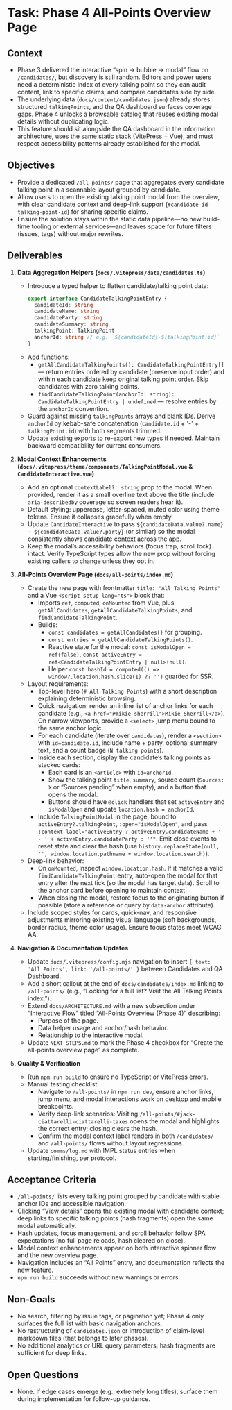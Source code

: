 # Task: Phase 4 All-Points Overview Page

## Context
- Phase 3 delivered the interactive “spin → bubble → modal” flow on `/candidates/`, but discovery is still random. Editors and power users need a deterministic index of every talking point so they can audit content, link to specific claims, and compare candidates side by side.
- The underlying data (`docs/content/candidates.json`) already stores structured `talkingPoints`, and the QA dashboard surfaces coverage gaps. Phase 4 unlocks a browsable catalog that reuses existing modal details without duplicating logic.
- This feature should sit alongside the QA dashboard in the information architecture, uses the same static stack (VitePress + Vue), and must respect accessibility patterns already established for the modal.

## Objectives
- Provide a dedicated `/all-points/` page that aggregates every candidate talking point in a scannable layout grouped by candidate.
- Allow users to open the existing talking point modal from the overview, with clear candidate context and deep-link support (`#candidate-id-talking-point-id`) for sharing specific claims.
- Ensure the solution stays within the static data pipeline—no new build-time tooling or external services—and leaves space for future filters (issues, tags) without major rewrites.

## Deliverables

1. **Data Aggregation Helpers (`docs/.vitepress/data/candidates.ts`)**
   - Introduce a typed helper to flatten candidate/talking point data:
     ```ts
     export interface CandidateTalkingPointEntry {
       candidateId: string
       candidateName: string
       candidateParty: string
       candidateSummary: string
       talkingPoint: TalkingPoint
       anchorId: string // e.g. `${candidateId}-${talkingPoint.id}`
     }
     ```
   - Add functions:
     - `getAllCandidateTalkingPoints(): CandidateTalkingPointEntry[]` — return entries ordered by candidate (preserve input order) and within each candidate keep original talking point order. Skip candidates with zero talking points.
     - `findCandidateTalkingPoint(anchorId: string): CandidateTalkingPointEntry | undefined` — resolve entries by the `anchorId` convention.
   - Guard against missing `talkingPoints` arrays and blank IDs. Derive `anchorId` by kebab-safe concatenation (`candidate.id` + '-' + `talkingPoint.id`) with both segments trimmed.
   - Update existing exports to re-export new types if needed. Maintain backward compatibility for current consumers.

2. **Modal Context Enhancements (`docs/.vitepress/theme/components/TalkingPointModal.vue` & `CandidateInteractive.vue`)**
   - Add an optional `contextLabel?: string` prop to the modal. When provided, render it as a small overline text above the title (include `aria-describedby` coverage so screen readers hear it).
   - Default styling: uppercase, letter-spaced, muted color using theme tokens. Ensure it collapses gracefully when empty.
   - Update `CandidateInteractive` to pass `${candidateData.value?.name} · ${candidateData.value?.party}` (or similar) so the modal consistently shows candidate context across the app.
   - Keep the modal’s accessibility behaviors (focus trap, scroll lock) intact. Verify TypeScript types allow the new prop without forcing existing callers to change unless they opt in.

3. **All-Points Overview Page (`docs/all-points/index.md`)**
   - Create the new page with frontmatter `title: "All Talking Points"` and a Vue `<script setup lang="ts">` block that:
     - Imports `ref`, `computed`, `onMounted` from Vue, plus `getAllCandidates`, `getAllCandidateTalkingPoints`, and `findCandidateTalkingPoint`.
     - Builds:
       - `const candidates = getAllCandidates()` for grouping.
       - `const entries = getAllCandidateTalkingPoints()`.
       - Reactive state for the modal: `const isModalOpen = ref(false)`, `const activeEntry = ref<CandidateTalkingPointEntry | null>(null)`.
       - Helper `const hashId = computed(() => window?.location.hash.slice(1) ?? '')` guarded for SSR.
   - Layout requirements:
     - Top-level hero (`# All Talking Points`) with a short description explaining deterministic browsing.
     - Quick navigation: render an inline list of anchor links for each candidate (e.g., `<a href="#mikie-sherrill">Mikie Sherrill</a>`). On narrow viewports, provide a `<select>` jump menu bound to the same anchor logic.
     - For each candidate (iterate over `candidates`), render a `<section>` with `id=candidate.id`, include name + party, optional summary text, and a count badge (`N talking points`).
     - Inside each section, display the candidate’s talking points as stacked cards:
       - Each card is an `<article>` with `id=anchorId`.
       - Show the talking point `title`, `summary`, source count (`Sources: X` or “Sources pending” when empty), and a button that opens the modal.
       - Buttons should have `@click` handlers that set `activeEntry` and `isModalOpen` and update `location.hash = anchorId`.
     - Include `TalkingPointModal` in the page, bound to `activeEntry?.talkingPoint`, `:open="isModalOpen"`, and pass `:context-label="activeEntry ? activeEntry.candidateName + ' · ' + activeEntry.candidateParty : ''"`. Emit close events to reset state and clear the hash (use `history.replaceState(null, '', window.location.pathname + window.location.search)`).
   - Deep-link behavior:
     - On `onMounted`, inspect `window.location.hash`. If it matches a valid `findCandidateTalkingPoint` entry, auto-open the modal for that entry after the next tick (so the modal has target data). Scroll to the anchor card before opening to maintain context.
     - When closing the modal, restore focus to the originating button if possible (store a reference or query by `data-anchor` attribute).
   - Include scoped styles for cards, quick-nav, and responsive adjustments mirroring existing visual language (soft backgrounds, border radius, theme color usage). Ensure focus states meet WCAG AA.

4. **Navigation & Documentation Updates**
   - Update `docs/.vitepress/config.mjs` navigation to insert `{ text: 'All Points', link: '/all-points/' }` between Candidates and QA Dashboard.
   - Add a short callout at the end of `docs/candidates/index.md` linking to `/all-points/` (e.g., “Looking for a full list? Visit the All Talking Points index.”).
   - Extend `docs/ARCHITECTURE.md` with a new subsection under “Interactive Flow” titled “All-Points Overview (Phase 4)” describing:
     - Purpose of the page.
     - Data helper usage and anchor/hash behavior.
     - Relationship to the interactive modal.
   - Update `NEXT_STEPS.md` to mark the Phase 4 checkbox for “Create the all-points overview page” as complete.

5. **Quality & Verification**
   - Run `npm run build` to ensure no TypeScript or VitePress errors.
   - Manual testing checklist:
     - Navigate to `/all-points/` in `npm run dev`, ensure anchor links, jump menu, and modal interactions work on desktop and mobile breakpoints.
     - Verify deep-link scenarios: Visiting `/all-points/#jack-ciattarelli-ciattarelli-taxes` opens the modal and highlights the correct entry; closing clears the hash.
     - Confirm the modal context label renders in both `/candidates/` and `/all-points/` flows without layout regressions.
   - Update `comms/log.md` with IMPL status entries when starting/finishing, per protocol.

## Acceptance Criteria
- `/all-points/` lists every talking point grouped by candidate with stable anchor IDs and accessible navigation.
- Clicking “View details” opens the existing modal with candidate context; deep links to specific talking points (hash fragments) open the same modal automatically.
- Hash updates, focus management, and scroll behavior follow SPA expectations (no full page reloads, hash cleared on close).
- Modal context enhancements appear on both interactive spinner flow and the new overview page.
- Navigation includes an “All Points” entry, and documentation reflects the new feature.
- `npm run build` succeeds without new warnings or errors.

## Non-Goals
- No search, filtering by issue tags, or pagination yet; Phase 4 only surfaces the full list with basic navigation anchors.
- No restructuring of `candidates.json` or introduction of claim-level markdown files (that belongs to later phases).
- No additional analytics or URL query parameters; hash fragments are sufficient for deep links.

## Open Questions
- None. If edge cases emerge (e.g., extremely long titles), surface them during implementation for follow-up guidance.
